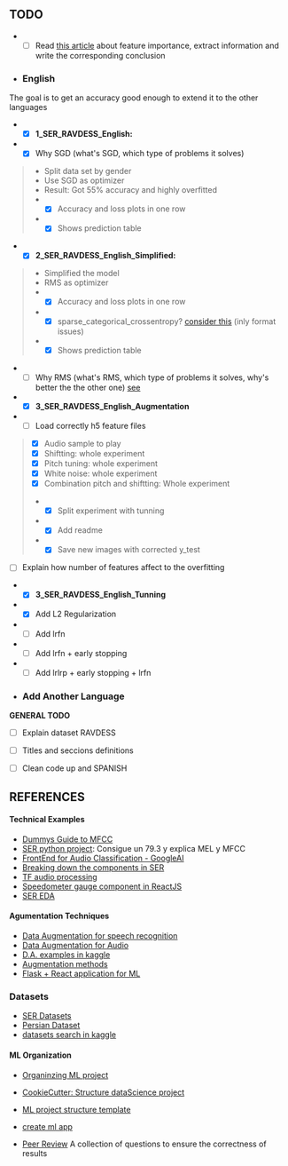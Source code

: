 
## TODO
* -[ ] Read [this article](https://towardsdatascience.com/how-i-understood-what-features-to-consider-while-training-audio-files-eedfb6e9002b) about feature importance, extract information and write the corresponding conclusion 
 
* ### English
The goal is to get an accuracy good enough to extend it to the other languages
* -[x] **1_SER_RAVDESS_English:**
* -[X] Why SGD (what's SGD, which type of problems it solves)
> * Split data set by gender
> * Use SGD as optimizer
> * Result: Got 55% accuracy and highly overfitted
> * -[X] Accuracy and loss plots in one row
> * -[X] Shows prediction table

* -[x] **2_SER_RAVDESS_English_Simplified:**
> * Simplified the model
> * RMS as optimizer
> * -[x] Accuracy and loss plots in one row
> * -[X] sparse_categorical_crossentropy? [consider this](https://datascience.stackexchange.com/questions/41921/sparse-categorical-crossentropy-vs-categorical-crossentropy-keras-accuracy) (inly format issues)
> * -[X] Shows prediction table
 * -[ ] Why RMS (what's RMS, which type of problems it solves, why's better the the other one) [see](https://towardsdatascience.com/understanding-rmsprop-faster-neural-network-learning-62e116fcf29a)

* -[x] **3_SER_RAVDESS_English_Augmentation**
* -[ ] Load correctly h5 feature files

> * [X] Audio sample to play
> * [X] Shiftting: whole experiment
> * [X] Pitch tuning: whole experiment
> * [X] White noise: whole experiment
> * [x] Combination pitch and shiftting: Whole experiment
> * -[X] Split experiment with tunning
> * -[X] Add readme
> * -[X] Save new images with corrected y_test
* [ ] Explain how number of features affect to the overfitting

* -[x] **3_SER_RAVDESS_English_Tunning**
* -[X] Add L2 Regularization
* -[ ] Add lrfn
* -[ ] Add lrfn + early stopping
* -[ ] Add lrlrp + early stopping + lrfn

* ### Add Another Language

**GENERAL TODO**
* [ ] Explain dataset RAVDESS
* [ ] Titles and seccions definitions
* [ ] Clean code up and SPANISH


## REFERENCES
#### Technical Examples
 * [Dummys Guide to MFCC](https://medium.com/prathena/the-dummys-guide-to-mfcc-aceab2450fd)
 * [SER python project](https://towardsdatascience.com/building-a-speech-emotion-recognizer-using-python-4c1c7c89d713): Consigue un 79.3 y explica MEL y MFCC
 * [FrontEnd for Audio Classification - GoogleAI](https://ai.googleblog.com/2021/03/leaf-learnable-frontend-for-audio.html?m=1)
 * [Breaking down the components in SER](https://towardsdatascience.com/automatic-speech-recognition-breaking-down-components-of-speech-85d065061517)
 * [TF audio processing](https://www.tensorflow.org/tutorials/audio/simple_audio)
 * [Speedometer gauge component in ReactJS](https://github.com/palerdot/react-d3-speedometer)
 * [SER EDA](https://github.com/rajamohanharesh/Emotion-Recognition/tree/master/Codes)
 

#### Agumentation Techniques
* [Data Augmentation for speech recognition](https://towardsdatascience.com/data-augmentation-for-speech-recognition-e7c607482e78)
* [Data Augmentation for Audio](https://medium.com/@makcedward/data-augmentation-for-audio-76912b01fdf6)
* [D.A. examples in kaggle](https://www.kaggle.com/CVxTz/audio-data-augmentation)
* [Augmentation methods](https://www.kaggle.com/haqishen/augmentation-methods-for-audio)
* [Flask + React application for ML](https://thevatsalsaglani.medium.com/training-and-deploying-a-multi-label-image-classifier-using-pytorch-flask-reactjs-and-firebase-28c6150c04c)

### Datasets
- [SER Datasets](https://github.com/SuperKogito/SER-datasets)
- [Persian Dataset](https://www.kaggle.com/mansourehk/shemo-persian-speech-emotion-detection-database)
- [datasets search in kaggle](https://www.kaggle.com/search?q=dataset+speech+emotion+recognition+in%3Adatasets)

#### ML Organization
* [Organinzing ML project](https://www.jeremyjordan.me/ml-projects-guide/)
* [CookieCutter: Structure dataScience project](https://drivendata.github.io/cookiecutter-data-science/)
* [ML project structure template](https://github.com/ThomasRobertFr/ml-project-structure)
* [create ml app](https://github.com/shreyashankar/create-ml-app)

* [Peer Review](https://www.kdnuggets.com/2020/04/peer-reviewing-data-science-projects.html) A collection of questions to ensure the correctness of results
